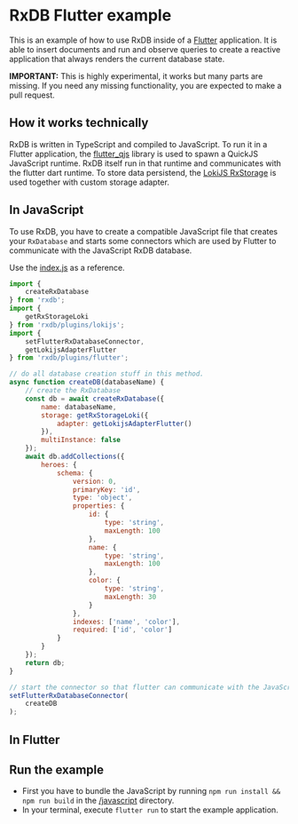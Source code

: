 # RxDB Flutter example

This is an example of how to use RxDB inside of a [Flutter](https://flutter.dev/) application. It is able to insert documents and run and observe queries to create a reactive application that always renders the current database state.

**IMPORTANT:** This is highly experimental, it works but many parts are missing. If you need any missing functionality, you are expected to make a pull request.


## How it works technically

RxDB is written in TypeScript and compiled to JavaScript. To run it in a Flutter application, the [flutter_qjs](https://pub.dev/packages/flutter_qjs) library is used to spawn a QuickJS JavaScript runtime. RxDB itself run in that runtime and communicates with the flutter dart runtime. To store data persistend, the [LokiJS RxStorage](https://rxdb.info/rx-storage-lokijs.html) is used together with custom storage adapter.


## In JavaScript

To use RxDB, you have to create a compatible JavaScript file that creates your `RxDatabase` and starts some connectors which are used by Flutter to communicate with the JavaScript RxDB database.

Use the [index.js](./javascript/src/index.js) as a reference.

```js
import {
    createRxDatabase
} from 'rxdb';
import {
    getRxStorageLoki
} from 'rxdb/plugins/lokijs';
import {
    setFlutterRxDatabaseConnector,
    getLokijsAdapterFlutter
} from 'rxdb/plugins/flutter';

// do all database creation stuff in this method.
async function createDB(databaseName) {
    // create the RxDatabase
    const db = await createRxDatabase({
        name: databaseName,
        storage: getRxStorageLoki({
            adapter: getLokijsAdapterFlutter()
        }),
        multiInstance: false
    });
    await db.addCollections({
        heroes: {
            schema: {
                version: 0,
                primaryKey: 'id',
                type: 'object',
                properties: {
                    id: {
                        type: 'string',
                        maxLength: 100
                    },
                    name: {
                        type: 'string',
                        maxLength: 100
                    },
                    color: {
                        type: 'string',
                        maxLength: 30
                    }
                },
                indexes: ['name', 'color'],
                required: ['id', 'color']
            }
        }
    });
    return db;
}

// start the connector so that flutter can communicate with the JavaScript process
setFlutterRxDatabaseConnector(
    createDB
);
```


## In Flutter

## Run the example

- First you have to bundle the JavaScript by running `npm run install && npm run build` in the [/javascript](/javascript) directory.
- In your terminal, execute `flutter run` to start the example application.
